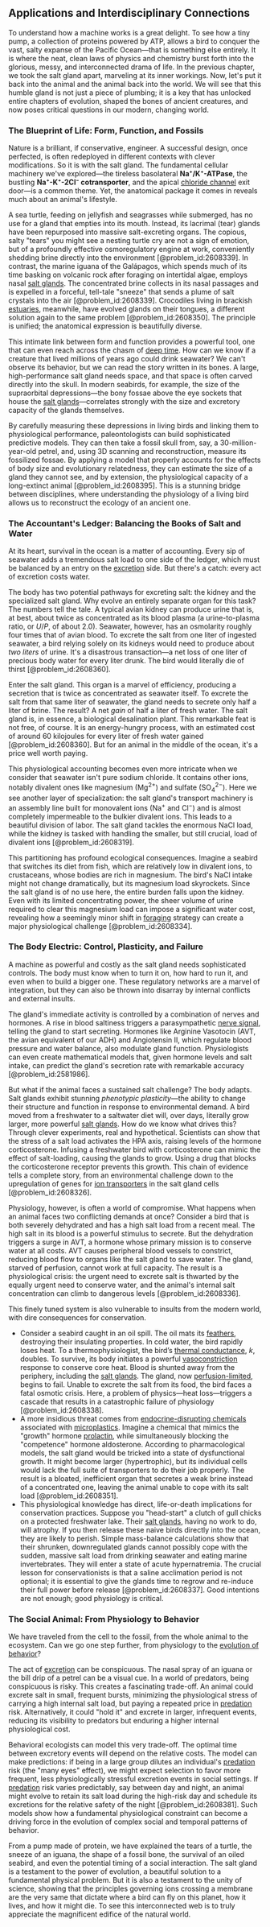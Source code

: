 ## Applications and Interdisciplinary Connections

To understand how a machine works is a great delight. To see how a tiny pump, a collection of proteins powered by ATP, allows a bird to conquer the vast, salty expanse of the Pacific Ocean—that is something else entirely. It is where the neat, clean laws of physics and chemistry burst forth into the glorious, messy, and interconnected drama of life. In the previous chapter, we took the salt gland apart, marveling at its inner workings. Now, let's put it back into the animal and the animal back into the world. We will see that this humble gland is not just a piece of plumbing; it is a key that has unlocked entire chapters of evolution, shaped the bones of ancient creatures, and now poses critical questions in our modern, changing world.

### The Blueprint of Life: Form, Function, and Fossils

Nature is a brilliant, if conservative, engineer. A successful design, once perfected, is often redeployed in different contexts with clever modifications. So it is with the salt gland. The fundamental cellular machinery we've explored—the tireless basolateral **Na⁺/K⁺-ATPase**, the bustling **Na⁺-K⁺-2Cl⁻ cotransporter**, and the apical [chloride channel](@article_id:169421) exit door—is a common theme. Yet, the anatomical package it comes in reveals much about an animal's lifestyle.

A sea turtle, feeding on jellyfish and seagrasses while submerged, has no use for a gland that empties into its mouth. Instead, its lacrimal (tear) glands have been repurposed into massive salt-excreting organs. The copious, salty "tears" you might see a nesting turtle cry are not a sign of emotion, but of a profoundly effective osmoregulatory engine at work, conveniently shedding brine directly into the environment [@problem_id:2608339]. In contrast, the marine iguana of the Galápagos, which spends much of its time basking on volcanic rock after foraging on intertidal algae, employs nasal [salt glands](@article_id:142372). The concentrated brine collects in its nasal passages and is expelled in a forceful, tell-tale "sneeze" that sends a plume of salt crystals into the air [@problem_id:2608339]. Crocodiles living in brackish [estuaries](@article_id:192149), meanwhile, have evolved glands on their tongues, a different solution again to the same problem [@problem_id:2608350]. The principle is unified; the anatomical expression is beautifully diverse.

This intimate link between form and function provides a powerful tool, one that can even reach across the chasm of [deep time](@article_id:174645). How can we know if a creature that lived millions of years ago could drink seawater? We can't observe its behavior, but we can read the story written in its bones. A large, high-performance salt gland needs space, and that space is often carved directly into the skull. In modern seabirds, for example, the size of the supraorbital depressions—the bony fossae above the eye sockets that house the [salt glands](@article_id:142372)—correlates strongly with the size and excretory capacity of the glands themselves.

By carefully measuring these depressions in living birds and linking them to physiological performance, paleontologists can build sophisticated predictive models. They can then take a fossil skull from, say, a 30-million-year-old petrel, and, using 3D scanning and reconstruction, measure its fossilized fossae. By applying a model that properly accounts for the effects of body size and evolutionary relatedness, they can estimate the size of a gland they cannot see, and by extension, the physiological capacity of a long-extinct animal [@problem_id:2608395]. This is a stunning bridge between disciplines, where understanding the physiology of a living bird allows us to reconstruct the ecology of an ancient one.

### The Accountant's Ledger: Balancing the Books of Salt and Water

At its heart, survival in the ocean is a matter of accounting. Every sip of seawater adds a tremendous salt load to one side of the ledger, which must be balanced by an entry on the [excretion](@article_id:138325) side. But there's a catch: every act of excretion costs water.

The body has two potential pathways for excreting salt: the kidney and the specialized salt gland. Why evolve an entirely separate organ for this task? The numbers tell the tale. A typical avian kidney can produce urine that is, at best, about twice as concentrated as its blood plasma (a urine-to-plasma ratio, or $U/P$, of about $2.0$). Seawater, however, has an osmolarity roughly four times that of avian blood. To excrete the salt from one liter of ingested seawater, a bird relying solely on its kidneys would need to produce about *two liters* of urine. It's a disastrous transaction—a net loss of one liter of precious body water for every liter drunk. The bird would literally die of thirst [@problem_id:2608360].

Enter the salt gland. This organ is a marvel of efficiency, producing a secretion that is twice as concentrated as seawater itself. To excrete the salt from that same liter of seawater, the gland needs to secrete only half a liter of brine. The result? A net *gain* of half a liter of fresh water. The salt gland is, in essence, a biological desalination plant. This remarkable feat is not free, of course. It is an energy-hungry process, with an estimated cost of around $60$ kilojoules for every liter of fresh water gained [@problem_id:2608360]. But for an animal in the middle of the ocean, it's a price well worth paying.

This physiological accounting becomes even more intricate when we consider that seawater isn't pure sodium chloride. It contains other ions, notably divalent ones like magnesium ($\text{Mg}^{2+}$) and sulfate ($\text{SO}_4^{2-}$). Here we see another layer of specialization: the salt gland's transport machinery is an assembly line built for monovalent ions ($\text{Na}^+$ and $\text{Cl}^-$) and is almost completely impermeable to the bulkier divalent ions. This leads to a beautiful division of labor. The salt gland tackles the enormous NaCl load, while the kidney is tasked with handling the smaller, but still crucial, load of divalent ions [@problem_id:2608319].

This partitioning has profound ecological consequences. Imagine a seabird that switches its diet from fish, which are relatively low in divalent ions, to crustaceans, whose bodies are rich in magnesium. The bird's NaCl intake might not change dramatically, but its magnesium load skyrockets. Since the salt gland is of no use here, the entire burden falls upon the kidney. Even with its limited concentrating power, the sheer volume of urine required to clear this magnesium load can impose a significant water cost, revealing how a seemingly minor shift in [foraging](@article_id:180967) strategy can create a major physiological challenge [@problem_id:2608334].

### The Body Electric: Control, Plasticity, and Failure

A machine as powerful and costly as the salt gland needs sophisticated controls. The body must know when to turn it on, how hard to run it, and even when to build a bigger one. These regulatory networks are a marvel of integration, but they can also be thrown into disarray by internal conflicts and external insults.

The gland's immediate activity is controlled by a combination of nerves and hormones. A rise in blood saltiness triggers a parasympathetic [nerve signal](@article_id:153469), telling the gland to start secreting. Hormones like Arginine Vasotocin (AVT, the avian equivalent of our ADH) and Angiotensin II, which regulate blood pressure and water balance, also modulate gland function. Physiologists can even create mathematical models that, given hormone levels and salt intake, can predict the gland's secretion rate with remarkable accuracy [@problem_id:2581986].

But what if the animal faces a sustained salt challenge? The body adapts. Salt glands exhibit stunning *phenotypic plasticity*—the ability to change their structure and function in response to environmental demand. A bird moved from a freshwater to a saltwater diet will, over days, literally grow larger, more powerful [salt glands](@article_id:142372). How do we know what drives this? Through clever experiments, real and hypothetical. Scientists can show that the stress of a salt load activates the HPA axis, raising levels of the hormone corticosterone. Infusing a freshwater bird with corticosterone can mimic the effect of salt-loading, causing the glands to grow. Using a drug that blocks the corticosterone receptor prevents this growth. This chain of evidence tells a complete story, from an environmental challenge down to the upregulation of genes for [ion transporters](@article_id:166755) in the salt gland cells [@problem_id:2608326].

Physiology, however, is often a world of compromise. What happens when an animal faces two conflicting demands at once? Consider a bird that is both severely dehydrated and has a high salt load from a recent meal. The high salt in its blood is a powerful stimulus to secrete. But the dehydration triggers a surge in AVT, a hormone whose primary mission is to conserve water at all costs. AVT causes peripheral blood vessels to constrict, reducing blood flow to organs like the salt gland to save water. The gland, starved of perfusion, cannot work at full capacity. The result is a physiological crisis: the urgent need to excrete salt is thwarted by the equally urgent need to conserve water, and the animal's internal salt concentration can climb to dangerous levels [@problem_id:2608336].

This finely tuned system is also vulnerable to insults from the modern world, with dire consequences for conservation.
-   Consider a seabird caught in an oil spill. The oil mats its [feathers](@article_id:166138), destroying their insulating properties. In cold water, the bird rapidly loses heat. To a thermophysiologist, the bird’s [thermal conductance](@article_id:188525), $k$, doubles. To survive, its body initiates a powerful [vasoconstriction](@article_id:151962) response to conserve core heat. Blood is shunted away from the periphery, including the [salt glands](@article_id:142372). The gland, now [perfusion-limited](@article_id:172018), begins to fail. Unable to excrete the salt from its food, the bird faces a fatal osmotic crisis. Here, a problem of physics—heat loss—triggers a cascade that results in a catastrophic failure of physiology [@problem_id:2608338].
-   A more insidious threat comes from [endocrine-disrupting chemicals](@article_id:198220) associated with [microplastics](@article_id:202376). Imagine a chemical that mimics the "growth" hormone [prolactin](@article_id:154908), while simultaneously blocking the "competence" hormone aldosterone. According to pharmacological models, the salt gland would be tricked into a state of dysfunctional growth. It might become larger (hypertrophic), but its individual cells would lack the full suite of transporters to do their job properly. The result is a bloated, inefficient organ that secretes a weak brine instead of a concentrated one, leaving the animal unable to cope with its salt load [@problem_id:2608351].
-   This physiological knowledge has direct, life-or-death implications for conservation practices. Suppose you "head-start" a clutch of gull chicks on a protected freshwater lake. Their [salt glands](@article_id:142372), having no work to do, will atrophy. If you then release these naive birds directly into the ocean, they are likely to perish. Simple mass-balance calculations show that their shrunken, downregulated glands cannot possibly cope with the sudden, massive salt load from drinking seawater and eating marine invertebrates. They will enter a state of acute hypernatremia. The crucial lesson for conservationists is that a saline acclimation period is not optional; it is essential to give the glands time to regrow and re-induce their full power before release [@problem_id:2608337]. Good intentions are not enough; good physiology is critical.

### The Social Animal: From Physiology to Behavior

We have traveled from the cell to the fossil, from the whole animal to the ecosystem. Can we go one step further, from physiology to the [evolution of behavior](@article_id:183254)?

The act of [excretion](@article_id:138325) can be conspicuous. The nasal spray of an iguana or the bill drip of a petrel can be a visual cue. In a world of predators, being conspicuous is risky. This creates a fascinating trade-off. An animal could excrete salt in small, frequent bursts, minimizing the physiological stress of carrying a high internal salt load, but paying a repeated price in [predation](@article_id:141718) risk. Alternatively, it could "hold it" and excrete in larger, infrequent events, reducing its visibility to predators but enduring a higher internal physiological cost.

Behavioral ecologists can model this very trade-off. The optimal time between excretory events will depend on the relative costs. The model can make predictions: if being in a large group dilutes an individual's [predation](@article_id:141718) risk (the "many eyes" effect), we might expect selection to favor more frequent, less physiologically stressful excretion events in social settings. If [predation](@article_id:141718) risk varies predictably, say between day and night, an animal might evolve to retain its salt load during the high-risk day and schedule its excretions for the relative safety of the night [@problem_id:2608381]. Such models show how a fundamental physiological constraint can become a driving force in the evolution of complex social and temporal patterns of behavior.

From a pump made of protein, we have explained the tears of a turtle, the sneeze of an iguana, the shape of a fossil bone, the survival of an oiled seabird, and even the potential timing of a social interaction. The salt gland is a testament to the power of evolution, a beautiful solution to a fundamental physical problem. But it is also a testament to the unity of science, showing that the principles governing ions crossing a membrane are the very same that dictate where a bird can fly on this planet, how it lives, and how it might die. To see this interconnected web is to truly appreciate the magnificent edifice of the natural world.